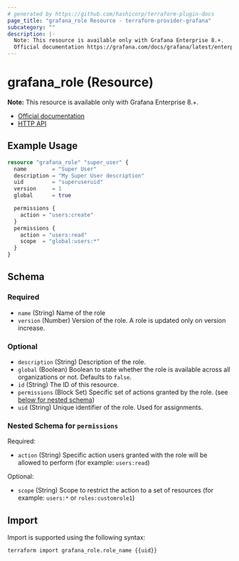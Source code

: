 ```yaml
---
# generated by https://github.com/hashicorp/terraform-plugin-docs
page_title: "grafana_role Resource - terraform-provider-grafana"
subcategory: ""
description: |-
  Note: This resource is available only with Grafana Enterprise 8.+.
  Official documentation https://grafana.com/docs/grafana/latest/enterprise/access-control/HTTP API https://grafana.com/docs/grafana/latest/http_api/access_control/
---
```


# grafana_role (Resource)

**Note:** This resource is available only with Grafana Enterprise 8.+.

* [Official documentation](https://grafana.com/docs/grafana/latest/enterprise/access-control/)
* [HTTP API](https://grafana.com/docs/grafana/latest/http_api/access_control/)

## Example Usage

```terraform
resource "grafana_role" "super_user" {
  name        = "Super User"
  description = "My Super User description"
  uid         = "superuseruid"
  version     = 1
  global      = true

  permissions {
    action = "users:create"
  }
  permissions {
    action = "users:read"
    scope  = "global:users:*"
  }
}
```

<!-- schema generated by tfplugindocs -->
## Schema

### Required

- `name` (String) Name of the role
- `version` (Number) Version of the role. A role is updated only on version increase.

### Optional

- `description` (String) Description of the role.
- `global` (Boolean) Boolean to state whether the role is available across all organizations or not. Defaults to `false`.
- `id` (String) The ID of this resource.
- `permissions` (Block Set) Specific set of actions granted by the role. (see [below for nested schema](#nestedblock--permissions))
- `uid` (String) Unique identifier of the role. Used for assignments.

<a id="nestedblock--permissions"></a>
### Nested Schema for `permissions`

Required:

- `action` (String) Specific action users granted with the role will be allowed to perform (for example: `users:read`)

Optional:

- `scope` (String) Scope to restrict the action to a set of resources (for example: `users:*` or `roles:customrole1`)

## Import

Import is supported using the following syntax:

```shell
terraform import grafana_role.role_name {{uid}}
```
